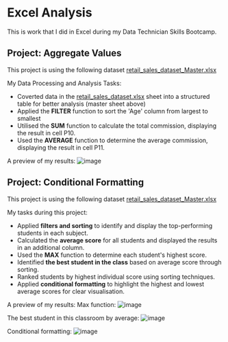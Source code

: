 # Excel Analysis
This is work that I did in Excel during my Data Technician Skills Bootcamp.

## Project: Aggregate Values
This project is using the following dataset [retail_sales_dataset_Master.xlsx](https://github.com/user-attachments/files/18945981/retail_sales_dataset_Master.xlsx)

My Data Processing and Analysis Tasks:
- Coverted data in the [retail_sales_dataset.xlsx](https://github.com/user-attachments/files/18946070/retail_sales_dataset.xlsx) sheet into a structured table for better analysis (master sheet above)
- Applied the **FILTER** function to sort the 'Age' column from largest to smallest
- Utilised the **SUM** function to calculate the total commission, displaying the result in cell P10.
- Used the **AVERAGE** function to determine the average commission, displaying the result in cell P11.

A preview of my results:
![image](https://github.com/user-attachments/assets/23d7f161-84a9-44fb-b12e-d96992ea82c3)

## Project: Conditional Formatting
This project is using the following dataset [retail_sales_dataset_Master.xlsx](https://github.com/user-attachments/files/18945981/retail_sales_dataset_Master.xlsx)

My tasks during this project:
- Applied **filters and sorting** to identify and display the top-performing students in each subject.
- Calculated the **average score** for all students and displayed the results in an additional column.
- Used the **MAX** function to determine each student's highest score.
- Identified **the best student in the class** based on average score through sorting.
- Ranked students by highest individual score using sorting techniques.
- Applied **conditional formatting** to highlight the highest and lowest average scores for clear visualisation.

A preview of my results:
Max function:
![image](https://github.com/user-attachments/assets/e4f636b0-637e-4889-a9a5-3babb1469a39)

The best student in this classroom by average:
![image](https://github.com/user-attachments/assets/a50e8505-5720-4ad8-bd6c-9c30474076e9)

Conditional formatting:
![image](https://github.com/user-attachments/assets/a2ac1da9-25b0-49a3-b0e4-7fe27d50e02b)
